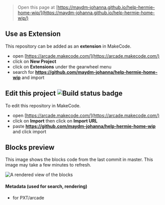  


> Open this page at [https://maydm-johanna.github.io/help-hermie-home-wip/](https://maydm-johanna.github.io/help-hermie-home-wip/)

## Use as Extension

This repository can be added as an **extension** in MakeCode.

* open [https://arcade.makecode.com/](https://arcade.makecode.com/)
* click on **New Project**
* click on **Extensions** under the gearwheel menu
* search for **https://github.com/maydm-johanna/help-hermie-home-wip** and import

## Edit this project ![Build status badge](https://github.com/maydm-johanna/help-hermie-home-wip/workflows/MakeCode/badge.svg)

To edit this repository in MakeCode.

* open [https://arcade.makecode.com/](https://arcade.makecode.com/)
* click on **Import** then click on **Import URL**
* paste **https://github.com/maydm-johanna/help-hermie-home-wip** and click import

## Blocks preview

This image shows the blocks code from the last commit in master.
This image may take a few minutes to refresh.

![A rendered view of the blocks](https://github.com/maydm-johanna/help-hermie-home-wip/raw/master/.github/makecode/blocks.png)

#### Metadata (used for search, rendering)

* for PXT/arcade
<script src="https://makecode.com/gh-pages-embed.js"></script><script>makeCodeRender("{{ site.makecode.home_url }}", "{{ site.github.owner_name }}/{{ site.github.repository_name }}");</script>

